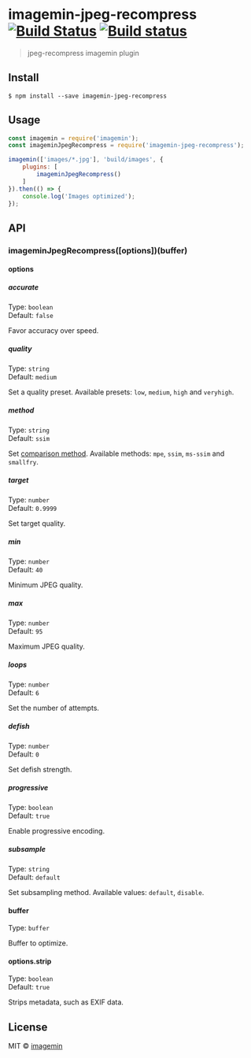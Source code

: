 # imagemin-jpeg-recompress [![Build Status](https://travis-ci.org/imagemin/imagemin-jpeg-recompress.svg?branch=master)](https://travis-ci.org/imagemin/imagemin-jpeg-recompress) [![Build status](https://ci.appveyor.com/api/projects/status/gl9i2tudi4oggk0v?svg=true)](https://ci.appveyor.com/project/ShinnosukeWatanabe/imagemin-jpeg-recompress)

> jpeg-recompress imagemin plugin


## Install

```
$ npm install --save imagemin-jpeg-recompress
```


## Usage

```js
const imagemin = require('imagemin');
const imageminJpegRecompress = require('imagemin-jpeg-recompress');

imagemin(['images/*.jpg'], 'build/images', {
	plugins: [
		imageminJpegRecompress()
	]
}).then(() => {
	console.log('Images optimized');
});
```


## API

### imageminJpegRecompress([options])(buffer)

#### options

##### accurate

Type: `boolean`<br>
Default: `false`

Favor accuracy over speed.

##### quality

Type: `string`<br>
Default: `medium`

Set a quality preset. Available presets: `low`, `medium`, `high` and `veryhigh`.

##### method

Type: `string`<br>
Default: `ssim`

Set [comparison method](https://github.com/danielgtaylor/jpeg-archive#image-comparison-metrics). Available methods: `mpe`, `ssim`, `ms-ssim` and `smallfry`.

##### target

Type: `number`<br>
Default: `0.9999`

Set target quality.

##### min

Type: `number`<br>
Default: `40`

Minimum JPEG quality.

##### max

Type: `number`<br>
Default: `95`

Maximum JPEG quality.

##### loops

Type: `number`<br>
Default: `6`

Set the number of attempts.

##### defish

Type: `number`<br>
Default: `0`

Set defish strength.

##### progressive

Type: `boolean`<br>
Default: `true`

Enable progressive encoding.

##### subsample

Type: `string`<br>
Default: `default`

Set subsampling method. Available values: `default`, `disable`.

#### buffer

Type: `buffer`

Buffer to optimize.

#### options.strip

Type: `boolean`  
Default: `true`

Strips metadata, such as EXIF data.


## License

MIT © [imagemin](https://github.com/imagemin)

